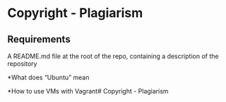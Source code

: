 # Copyright - Plagiarism

## Requirements

A README.md file at the root of the repo, containing a description of the repository

*What does “Ubuntu” mean

*How to use VMs with Vagrant# Copyright - Plagiarism



